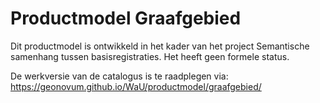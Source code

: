 # Productmodel Graafgebied

Dit productmodel is ontwikkeld in het kader van het project Semantische samenhang tussen basisregistraties. Het heeft geen formele status.

De werkversie van de catalogus is te raadplegen via: https://geonovum.github.io/WaU/productmodel/graafgebied/
